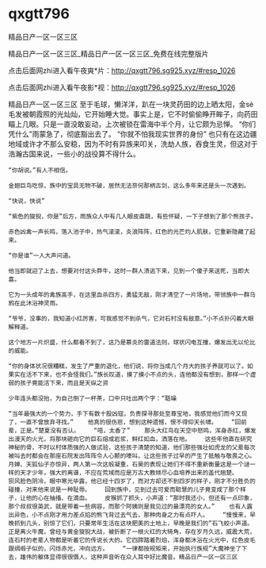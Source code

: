 # qxgtt796
精品日产一区一区三区

精品日产一区一区三区_精品日产一区一区三区_免费在线完整版片

点击后面网zhi进入看午夜爽*片：http://qxgtt796.sg925.xyz/#resp_1026

点击后面网zhi进入看午夜影*视：http://qxgtt796.sg925.xyz/#resp_1026

精品日产一区一区三区    至于毛球，懒洋洋，趴在一块灵药田的边上晒太阳，金sè毛发被朝霞照的光灿灿，它开始睡大觉。事实上是，它不时偷偷睁开眸子，向药田瞄上几眼。只是一直没敢妄动，上次被锁在雷海中半个月，让它颇为忌惮。    “你们凭什么”雨蒙急了，彻底豁出去了。    “你就不怕我现实世界的身份”    也只有在这边疆地域或许才不那么安稳，因为不时有异族来叩关，洗劫人族，吞食生灵，但这对于浩瀚古国来说，一些小的战役算不得什么。

    “你胡说。”有人不相信。

    金翅巨鸟吃惊，族中的宝具无物不破，居然无法奈何那柄古剑，这么多年来还是头一次遇到。

    “快说，快说”

    “紫色的狻猊，你是”后方，雨族众人中有几人眼皮直跳，有些怀疑，一下子想到了那个熊孩子。

    赤色凶禽一声长鸣，落入池子中，热气滚滚，炎浪阵阵，红色的光芒灼人肌肤，它重新隐藏了起来。

    “你是谁”一人大声问道。

    他当即就迎了上去，想要对付这头莽牛，这时一群人溃逃下来，见到一个傻子来送死，当即大喜。

    它为一头成年的禽族高手，在这里血杀四方，勇猛无敌，刚才清空了一片场地，带领族中一群乌鸦在此沐浴神灵雨。

    “爷爷，没事的，我知道小红厉害，可我感觉不到杀气，它对石村没有敌意。”小不点扑闪着大眼解释道。

    这个地方一片炽盛，什么都看不到了，这乃是慕炎的雷道法则，球状闪电互撞，爆发出无以伦比的威能。

    “你的身体状况很糟糕，发生了严重的退化，他们说，将你当成几个月大的孩子养就可以了。如果实在活不下来，也不会怪我们。”族长叹道，摸了摸小不点的头，连他都没有想到，那样一个虚弱的孩子竟能活下来，而且是天纵之资

    少年连头都没抬，为自己倒了一杯茶，口中只吐出两个字：“聒噪

    “当年最强大的一个势力，手下有数十股凶寇，负责探寻那处至尊宝地，我感觉他们而今又现了，一直不曾放弃寻找。”    他真的很伤悲，想到这种遗憾，恨不得仰天长啸。    “回前辈，正是。”楚夏没有否认。    “唔，太香了”    那头大红鸟在天空中怒鸣，浑身赤红，爆发出漫天的火光，将那块砸向它的巨石熔成岩浆，鲜红如血，洒落在地。    这些年他直在研究神秘的骨，不时以村体质强的人做试验，这些孩子清楚的知道，他们那些强壮如虎龙的父辈每次被叫去时都会在那座石院发出阵阵令人心颤的嚎叫，让这些孩子过早的产生了抵触与敬畏之心。    月婵、天狐仙子亦惊异，两人第一次这般凝重，石昊的表现让她们不得不重新衡量这是一个谜一样的天才少年，强大的离谱，不应在荒域而应是万古大教倾尽心血培养出来的盖代翘楚。    狈风脸色阴冷，眼中寒光毕露，他已经十四岁了，而对方却还不到四岁的样子，刚才不分胜负的碰撞，对来他来说是一种耻辱。    回到族中，见到过去可爱而聪慧的儿子竟变成了那个样子，让他的心在抽搐、在滴血。    皮猴抓了抓头，小声道：“那时我还小，但还有一点印象，那个叔叔很英武，就是带着一些病容，而那个阿姨则是我见过的最漂亮的女人。”    也有人露出异色，小不点刚才用力差点掐的熊飞背过去气去，那种肉身之力有点吓人。    “慢慢来，早晚抓到几头，别惊了它们，只要常年生活在这块肥美的土地上，早晚是我们的”石飞蛟小声道。    正是离火牛魔，曾经与黄金狻猊大战，被折断了一根火红的大犄角，存在岁月久远，威震大荒，连石村的老辈人物都是听着它的传说长大的。它四蹄踏着烈焰，浑身都沐浴在火光中，红色皮毛跟绸缎子似的，闪烁赤光，冲向远方。    “一律都按规矩来，开始执行族规”大魔神坐了下去，雄伟的躯体显得很很慑人，这种声音听在众人耳中好比魔音。精品日产一区一区三区
